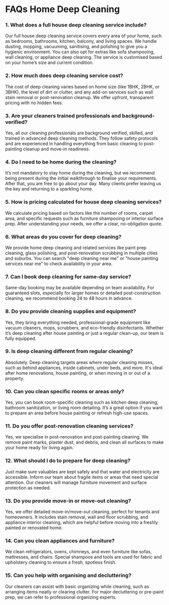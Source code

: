 # FAQs Home Deep Cleaning

### 1. What does a full house deep cleaning service include?
Our full house deep cleaning service covers every area of your home, such as bedrooms, bathrooms, kitchen, balcony, and living spaces. We handle dusting, mopping, vacuuming, sanitising, and polishing to give you a hygienic environment. You can also opt for extras like sofa shampooing, wall cleaning, or appliance deep cleaning. The service is customised based on your home’s size and current condition.

### 2. How much does deep cleaning service cost?
The cost of deep cleaning varies based on home size (like 1BHK, 2BHK, or 3BHK), the level of dirt or clutter, and any add-on services such as wall stain removal or post-renovation cleanup. We offer upfront, transparent pricing with no hidden fees.

### 3. Are your cleaners trained professionals and background-verified?
Yes, all our cleaning professionals are background verified, skilled, and trained in advanced deep cleaning methods. They follow safety protocols and are experienced in handling everything from basic cleaning to post-painting cleanup and move-in readiness.

### 4. Do I need to be home during the cleaning?
It’s not mandatory to stay home during the cleaning, but we recommend being present during the initial walkthrough to finalise your requirements. After that, you are free to go about your day. Many clients prefer leaving us the key and returning to a sparkling home.

### 5. How is pricing calculated for house deep cleaning services?
We calculate pricing based on factors like the number of rooms, carpet area, and specific requests such as furniture shampooing or interior surface prep. After understanding your needs, we offer a clear, no-obligation quote.

### 6. What areas do you cover for deep cleaning?
We provide home deep cleaning and related services like paint prep cleaning, glass polishing, and post-renovation scrubbing in multiple cities and suburbs. You can search "deep cleaning near me" or "house painting services near me" to check availability in your area.

### 7. Can I book deep cleaning for same-day service?
Same-day booking may be available depending on team availability. For guaranteed slots, especially for larger homes or detailed post-construction cleaning, we recommend booking 24 to 48 hours in advance.

### 8. Do you provide cleaning supplies and equipment?
Yes, they bring everything needed, professional-grade equipment like vacuum cleaners, mops, scrubbers, and eco-friendly disinfectants. Whether it’s deep cleaning after house painting or just a regular clean-up, our team is fully equipped.

### 9. Is deep cleaning different from regular cleaning?
Absolutely. Deep cleaning targets areas where regular cleaning misses, such as behind appliances, inside cabinets, under beds, and more. It's ideal after home renovations, house painting, or when moving in or out of a property.

### 10. Can you clean specific rooms or areas only?
Yes, you can book room-specific cleaning such as kitchen deep cleaning, bathroom sanitization, or living room detailing. It’s a great option if you want to prepare an area before house painting or refresh high-use spaces.

### 11. Do you offer post-renovation cleaning services?
Yes, we specialise in post-renovation and post-painting cleaning. We remove paint marks, plaster dust, and debris, and clean all surfaces to make your home ready for living again.

### 12. What should I do to prepare for deep cleaning?
Just make sure valuables are kept safely and that water and electricity are accessible. Inform our team about fragile items or areas that need special attention. Our cleaners will manage furniture movement and surface protection as needed.

### 13. Do you provide move-in or move-out cleaning?
Yes, we offer detailed move-in/move-out cleaning, perfect for tenants and homeowners. It includes stain removal, wall and floor scrubbing, and appliance interior cleaning, which are helpful before moving into a freshly painted or renovated home.

### 14. Can you clean appliances and furniture?
We clean refrigerators, ovens, chimneys, and even furniture like sofas, mattresses, and chairs. Special shampoos and tools are used for fabric and upholstery cleaning to ensure a fresh, spotless finish.

### 15. Can you help with organising and decluttering?
Our cleaners can assist with basic organizing while cleaning, such as arranging items neatly or clearing clutter. For major decluttering or pre-paint prep, we can refer to professional organizing experts.

